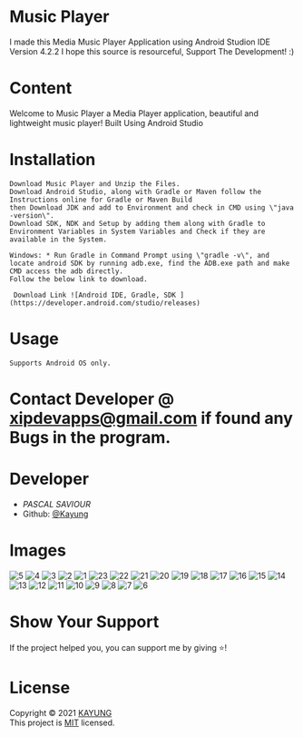 # Music Player
I made this Media Music Player Application using Android Studion IDE Version 4.2.2 I hope this source is resourceful, Support The Development! :)

# Content

Welcome to Music Player a Media Player application,  beautiful and lightweight music player! Built Using Android Studio 



# Installation

````
Download Music Player and Unzip the Files.
Download Android Studio, along with Gradle or Maven follow the Instructions online for Gradle or Maven Build
then Download JDK and add to Environment and check in CMD using \"java -version\".
Download SDK, NDK and Setup by adding them along with Gradle to Environment Variables in System Variables and Check if they are available in the System.

Windows: * Run Gradle in Command Prompt using \"gradle -v\", and locate android SDK by running adb.exe, find the ADB.exe path and make CMD access the adb directly.
Follow the below link to download.

 Download Link ![Android IDE, Gradle, SDK ](https://developer.android.com/studio/releases)
````




# Usage

````
Supports Android OS only.
````



# Contact Developer @ xipdevapps@gmail.com if found any Bugs in the program.

# Developer
* *PASCAL SAVIOUR*
* Github: [@Kayung](https://github.com/kayung-developer)



# Images

![5](https://user-images.githubusercontent.com/70010666/190725748-78195da3-5d30-465a-9348-c19081399e65.jpg)
![4](https://user-images.githubusercontent.com/70010666/190725757-1bd5a8c2-ef4e-4df2-9c62-40ca1af9e2d2.jpg)
![3](https://user-images.githubusercontent.com/70010666/190725762-2ccdfa96-4237-4d74-9000-922fef839509.jpg)
![2](https://user-images.githubusercontent.com/70010666/190725763-4022096e-dff1-4e4b-879e-0df62586d11b.jpg)
![1](https://user-images.githubusercontent.com/70010666/190725765-7b02350b-4b89-41a1-a65c-101df47146bf.jpg)
![23](https://user-images.githubusercontent.com/70010666/190725770-29ca67d6-a69e-4926-9a83-6683b9359b04.jpg)
![22](https://user-images.githubusercontent.com/70010666/190725775-9626f61d-216e-4c97-912a-836896e3b145.jpg)
![21](https://user-images.githubusercontent.com/70010666/190725777-9f753272-5adc-41fb-854f-309881385e86.jpg)
![20](https://user-images.githubusercontent.com/70010666/190725778-dbf84608-f298-4cd5-8e88-ee3af2dc1849.jpg)
![19](https://user-images.githubusercontent.com/70010666/190725779-73abff19-ab4f-4ff5-ab1c-d29246f48eef.jpg)
![18](https://user-images.githubusercontent.com/70010666/190725782-d9635d43-3d07-4176-b13e-0f995f4928e6.jpg)
![17](https://user-images.githubusercontent.com/70010666/190725786-f63ffed6-a138-430e-b337-f595d7c68eb5.jpg)
![16](https://user-images.githubusercontent.com/70010666/190725791-253e38b3-964d-4185-944c-c2d1b210dea8.jpg)
![15](https://user-images.githubusercontent.com/70010666/190725792-bf462416-a6cf-4b2a-a45f-33f699ce763e.jpg)
![14](https://user-images.githubusercontent.com/70010666/190725794-1c969506-174f-4f7a-90f8-e3426e45d20b.jpg)
![13](https://user-images.githubusercontent.com/70010666/190725797-2d6364ab-7b15-4afc-b78a-81c6a271a7cc.jpg)
![12](https://user-images.githubusercontent.com/70010666/190725801-b0be70fc-7ce7-45fe-b5cc-c7aea93d1bf2.jpg)
![11](https://user-images.githubusercontent.com/70010666/190725804-a686a562-a3a4-47ab-8620-72967d51eb47.jpg)
![10](https://user-images.githubusercontent.com/70010666/190725812-fddf3a29-0064-4156-8c38-d0ebb41a1e0f.jpg)
![9](https://user-images.githubusercontent.com/70010666/190725815-cdd06011-c661-4a56-b1c0-f2896f96381b.jpg)
![8](https://user-images.githubusercontent.com/70010666/190725819-056e086a-df01-4bda-8f59-05164c29133a.jpg)
![7](https://user-images.githubusercontent.com/70010666/190725820-911b4a8e-bc18-4419-b4e9-f682a7f7a2e4.jpg)
![6](https://user-images.githubusercontent.com/70010666/190725824-e2c8824b-b013-4f19-8761-c0248ad89398.jpg)


# Show Your Support

If the project helped you, you can support me by giving ⭐️!

# License

Copyright © 2021 [KAYUNG](https://github.com/kayung-developer)<br />
This project is [MIT](https://github.com/kayung-developer/Music-Player/blob/main/LICENSE) licensed.
